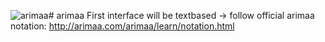 ![arimaa](http://arimaa.com/arimaa/graphics/orig/GoldElephant.png "")# arimaa
First interface will be textbased -> follow official arimaa notation: http://arimaa.com/arimaa/learn/notation.html
